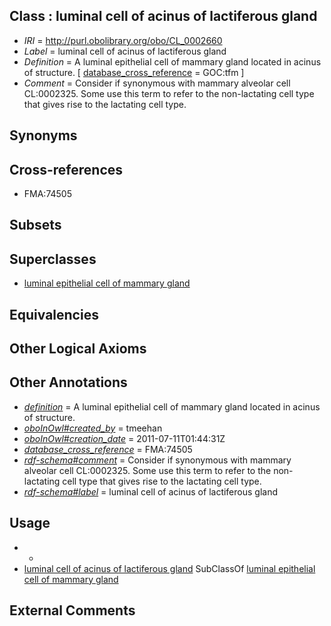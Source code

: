 
## Class : luminal cell of acinus of lactiferous gland

 * *IRI* = http://purl.obolibrary.org/obo/CL_0002660
 * *Label* = luminal cell of acinus of lactiferous gland
 * *Definition* = A luminal epithelial cell of mammary gland located in acinus of structure. [ [database_cross_reference](../../ef/oboInOwl#hasDbXref.md) = GOC:tfm ]
 * *Comment* = Consider if synonymous with mammary alveolar cell CL:0002325. Some use this term to refer to the non-lactating cell type that gives rise to the lactating cell type.

## Synonyms


## Cross-references

 * FMA:74505

## Subsets


## Superclasses

 * [luminal epithelial cell of mammary gland](../../CL/26/CL_0002326.md)

## Equivalencies


## Other Logical Axioms


## Other Annotations

 * *[definition](../../IAO/15/IAO_0000115.md)* = A luminal epithelial cell of mammary gland located in acinus of structure.
 * *[oboInOwl#created_by](../../oboInOwl#created/by/oboInOwl#created_by.md)* = tmeehan
 * *[oboInOwl#creation_date](../../oboInOwl#creation/te/oboInOwl#creation_date.md)* = 2011-07-11T01:44:31Z
 * *[database_cross_reference](../../ef/oboInOwl#hasDbXref.md)* = FMA:74505
 * *[rdf-schema#comment](../../nt/rdf-schema#comment.md)* = Consider if synonymous with mammary alveolar cell CL:0002325. Some use this term to refer to the non-lactating cell type that gives rise to the lactating cell type.
 * *[rdf-schema#label](../../el/rdf-schema#label.md)* = luminal cell of acinus of lactiferous gland

## Usage

 * -
 * [luminal cell of acinus of lactiferous gland](../../CL/60/CL_0002660.md) SubClassOf [luminal epithelial cell of mammary gland](../../CL/26/CL_0002326.md)

## External Comments

